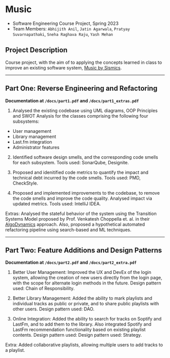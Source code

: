 # Music
- Software Engineering Course Project, Spring 2023
- Team Members: `Abhijith Anil`, `Jatin Agarwala`, `Pratyay Suvarnapathaki`, `Sneha Raghava Raju`, `Yash Mehan`

## Project Description
Course project, with the aim of to applying the concepts learned in class to improve an existing software system, [Music by Sismics](https://github.com/sismics/music).

---

## Part One: Reverse Engineering and Refactoring
**Documentation at `/docs/part1.pdf` and `/docs/part1_extras.pdf`**

1. Analysed the existing codebase using UML diagrams, OOP Principles and SWOT Analysis for the classes comprising the following four subsystems:
- User management 
- Library management
- Last.fm integration
- Administrator features

2. Identified software design smells, and the corresponding code smells for each subsystem. Tools used: SonarQube, Designite.

3. Proposed and idenitified code metrics to quantify the impact and technical debt incurred by the code smells. Tools used: PMD, CheckStyle.

4. Proposed and implemented improvements to the codebase, to remove the code smells and improve the code quality. Analysed impact via updated metrics. Tools used: IntelliJ IDEA.

Extras: Analysed the stateful behavior of the system using the Transition Systems Model proposed by Prof. Venkatesh Choppella et. al. in their [AlgoDynamics](https://algodynamics.gitlab.io/) approach. Also, proposed a hypothetical automated refactoring pipeline using search-based and ML techniques.

---

## Part Two: Feature Additions and Design Patterns
**Documentation at `/docs/part2.pdf` and `/docs/part2_extra.pdf`**

1. Better User Management: Improved the UX and DevEx of the login system, allowing the creation of new users directly from the login page, with the scope for alternate login methods in the future. Design pattern used: Chain of Responsibility.

2. Better Library Management: Added the ability to mark playlists and individual tracks as public or private, and to share public playlists with other users. Design pattern used: DAO.

3. Online Integration: Added the ability to search for tracks on Soptify and LastFm, and to add them to the library. Also integrated Spotify and LastFm recommendation functionality based on existing playlist contents. Design pattern used: Design pattern used: Strategy.

Extra: Added collaborative playlists, allowing multiple users to add tracks to a playlist.